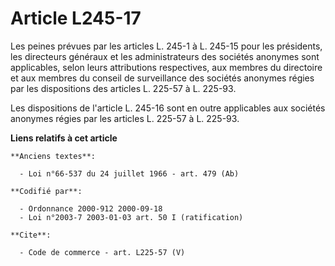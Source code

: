 # Article L245-17

Les peines prévues par les articles L. 245-1 à L. 245-15 pour les présidents, les directeurs généraux et les administrateurs
des sociétés anonymes sont applicables, selon leurs attributions respectives, aux membres du directoire et aux membres du
conseil de surveillance des sociétés anonymes régies par les dispositions des articles L. 225-57 à L. 225-93. 

Les dispositions de l'article L. 245-16 sont en outre applicables aux sociétés anonymes régies par les articles L. 225-57 à
L. 225-93.

**Liens relatifs à cet article**

	**Anciens textes**:

	  - Loi n°66-537 du 24 juillet 1966 - art. 479 (Ab)

	**Codifié par**:

	  - Ordonnance 2000-912 2000-09-18
	  - Loi n°2003-7 2003-01-03 art. 50 I (ratification)

	**Cite**:

	  - Code de commerce - art. L225-57 (V)
